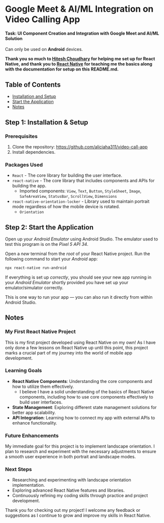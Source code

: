 # Google Meet & AI/ML Integration on Video Calling App
#### Task: UI Component Creation and Integration with Google Meet and AI/ML Solution

Can only be used on **Android** devices.

**Thank you so much to [Hitesh Choudhary](https://www.youtube.com/watch?v=8l691BQ-RGc) for helping me set up for React Native, and thank you to [React Native](https://reactnative.dev/) for teaching me the basics along with the documentation for setup on this README.md.**

## Table of Contents
* [Installation and Setup](#step-1-installation--setup)
* [Start the Application](#step-2-start-the-application)
* [Notes](#notes)

## Step 1: Installation & Setup
### Prerequisites
1. Clone the repository: https://github.com/aliciaha311/video-call-app
2. Install dependencies.

### Packages Used
* `React` - The core library for building the user interface.
* `react-native` - The core library that includes components and APIs for building the app.
   - Imported components: `View`, `Text`, `Button`, `StyleSheet`, `Image`, `SafeAreaView`, `StatusBar`, `ScrollView`, `Dimensions`
* `react-native-orientation-locker` - Library used to maintain portrait mode regardless of how the mobile device is rotated.
   - `Orientation`


## Step 2: Start the Application

Open up your _Android Emulator_ using Android Studio. The emulator used to test this program is on the _Pixel 5 API 34_.

Open a _new_ terminal from the _root_ of your React Native project. Run the following command to start your _Android_ app:

```bash
npx react-native run-android 
```

If everything is set up _correctly_, you should see your new app running in your _Android Emulator_ shortly provided you have set up your emulator/simulator correctly.

This is one way to run your app — you can also run it directly from within Android Studio.

## Notes
### My First React Native Project
This is my first project developed using React Native on my own! As I have only done a few lessons on React Native up until this point, this project marks a crucial part of my journey into the world of mobile app development.

### Learning Goals
- **React Native Components**: Understanding the core components and how to utilize them effectively.
   - I believe I have a solid understanding of the basics of React Native components, including how to use core components effectively to build user interfaces.
- **State Management**: Exploring different state management solutions for better app scalability.
- **API Integration**: Learning how to connect my app with external APIs to enhance functionality.

### Future Enhancements
My immediate goal for this project is to implement landscape orientation. I plan to research and experiment with the necessary adjustments to ensure a smooth user experience in both portrait and landscape modes.

### Next Steps
- Researching and experimenting with landscape orientation implementation.
- Exploring advanced React Native features and libraries.
- Continuously refining my coding skills through practice and project development.

Thank you for checking out my project! I welcome any feedback or suggestions as I continue to grow and improve my skills in React Native.
